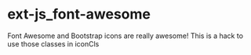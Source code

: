 ext-js_font-awesome
===================

Font Awesome and Bootstrap icons are really awesome! This is a hack to use those classes in iconCls
